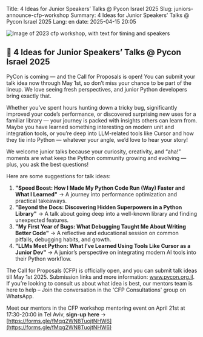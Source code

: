 Title: 4 Ideas for Junior Speakers’ Talks @ Pycon Israel 2025
Slug: juniors-announce-cfp-workshop
Summary: 4 Ideas for Junior Speakers’ Talks @ Pycon Israel 2025
Lang: en
date: 2025-04-15 20:05

![Image of 2023 cfp workshop, with text for timing and speakers]({static}/images/junior-workshop.jpg)

## 🧠 4 Ideas for Junior Speakers’ Talks @ Pycon Israel 2025
PyCon is coming — and the Call for Proposals is open! You can submit your talk idea now through May 1st, so don’t miss your chance to be part of the lineup. We love seeing fresh perspectives, and junior Python developers bring exactly that.

Whether you’ve spent hours hunting down a tricky bug, significantly improved your code’s performance, or discovered surprising new uses for a familiar library — your journey is packed with insights others can learn from. Maybe you have learned something interesting on modern unit and integration tools, or you’re deep into LLM-related tools like Cursor and how they tie into Python — whatever your angle, we’d love to hear your story!

We welcome junior talks because your curiosity, creativity, and “aha!” moments are what keep the Python community growing and evolving — plus, you ask the best questions!

Here are some suggestions for talk ideas:

1. **"Speed Boost: How I Made My Python Code Run (Way) Faster and What I Learned"** → A journey into performance optimization and practical takeaways.
2. **"Beyond the Docs: Discovering Hidden Superpowers in a Python Library"** → A talk about going deep into a well-known library and finding unexpected features.
3. **"My First Year of Bugs: What Debugging Taught Me About Writing Better Code"** → A reflective and educational session on common pitfalls, debugging habits, and growth.
4. **"LLMs Meet Python: What I’ve Learned Using Tools Like Cursor as a Junior Dev"** → A junior’s perspective on integrating modern AI tools into their Python workflow.


The Call for Proposals (CFP) is officially open, and you can submit talk ideas till May 1st 2025. Submission links and more information: www.pycon.org.il.
If you’re looking to consult us about what idea is best, our mentors team is here to help – Join the conversation in the 'CFP Consultations' group on WhatsApp.

Meet our mentors in the CFP workshop mentoring event on April 21st at 17:30-20:00 in Tel Aviv, **sign-up here** → [https://forms.gle/fMqg2WN8TuojtNHW6](https://forms.gle/fMqg2WN8TuojtNHW6)

